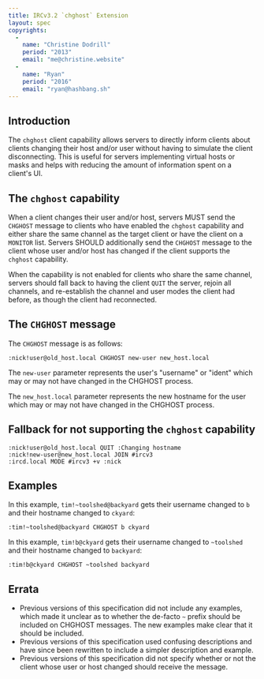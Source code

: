 ```yaml
---
title: IRCv3.2 `chghost` Extension
layout: spec
copyrights:
  -
    name: "Christine Dodrill"
    period: "2013"
    email: "me@christine.website"
  -
    name: "Ryan"
    period: "2016"
    email: "ryan@hashbang.sh"
---
```


## Introduction

The `chghost` client capability allows servers to directly inform clients about
clients changing their host and/or user without having to simulate the client
disconnecting. This is useful for servers implementing virtual hosts or masks
and helps with reducing the amount of information spent on a client's UI.

## The `chghost` capability

When a client changes their user and/or host, servers MUST send the `CHGHOST`
message to clients who have enabled the `chghost` capability and either share
the same channel as the target client or have the client on a `MONITOR` list.
Servers SHOULD additionally send the `CHGHOST` message to the client whose
user and/or host has changed if the client supports the `chghost` capability.

When the capability is not enabled for clients who share the same channel,
servers should fall back to having the client `QUIT` the server, rejoin all
channels, and re-establish the channel and user modes the client had before, as
though the client had reconnected.

## The `CHGHOST` message

The `CHGHOST` message is as follows:

    :nick!user@old_host.local CHGHOST new-user new_host.local

The `new-user` parameter represents the user's "username" or "ident" which may
or may not have changed in the CHGHOST process.

The `new_host.local` parameter represents the new hostname for the user which
may or may not have changed in the CHGHOST process.

## Fallback for not supporting the `chghost` capability

    :nick!user@old_host.local QUIT :Changing hostname
    :nick!new-user@new_host.local JOIN #ircv3
    :ircd.local MODE #ircv3 +v :nick

## Examples

In this example, `tim!~toolshed@backyard` gets their username changed to `b` and
their hostname changed to `ckyard`:

    :tim!~toolshed@backyard CHGHOST b ckyard

In this example, `tim!b@ckyard` gets their username changed to `~toolshed` and
their hostname changed to `backyard`:

    :tim!b@ckyard CHGHOST ~toolshed backyard

## Errata

* Previous versions of this specification did not include any examples, which made
it unclear as to whether the de-facto `~` prefix should be included on CHGHOST
messages. The new examples make clear that it should be included.
* Previous versions of this specification used confusing descriptions and have
since been rewritten to include a simpler description and example.
* Previous versions of this specification did not specify whether or not the
client whose user or host changed should receive the message.
